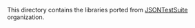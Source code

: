 This directory contains the libraries ported from
[JSONTestSuite](https://github.com/nst/JSONTestSuite) organization.
